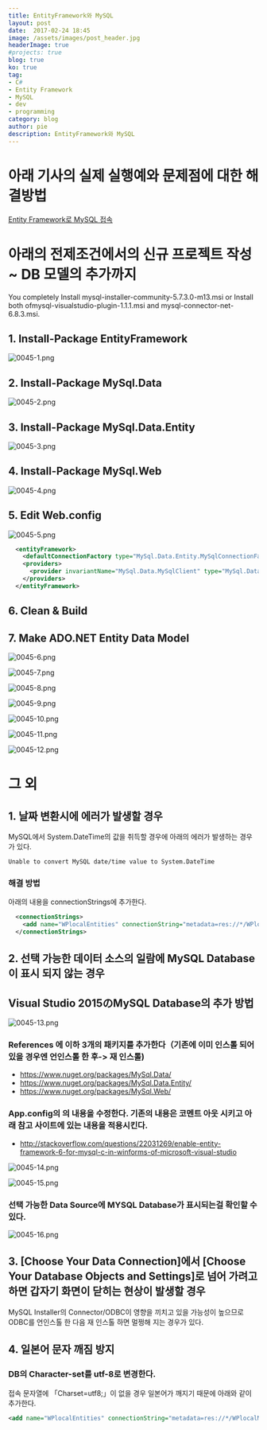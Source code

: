 ```yaml
---
title: EntityFramework와 MySQL
layout: post
date:  2017-02-24 18:45
image: /assets/images/post_header.jpg
headerImage: true
#projects: true
blog: true
ko: true
tag:
- C#
- Entity Framework
- MySQL
- dev
- programming
category: blog
author: pie
description: EntityFramework와 MySQL
---
```

# 아래 기사의 실제 실행예와 문제점에 대한 해결방법
[Entity Framework로 MySQL 접속](/entry/blog/0033/)


# 아래의 전제조건에서의 신규 프로젝트 작성 ~ DB 모델의 추가까지
You completely Install mysql-installer-community-5.7.3.0-m13.msi or Install both ofmysql-visualstudio-plugin-1.1.1.msi and mysql-connector-net-6.8.3.msi.

## 1. Install-Package EntityFramework
![0045-1.png](/assets/images/post/0045-1.png)

## 2. Install-Package MySql.Data
![0045-2.png](/assets/images/post/0045-2.png)

## 3. Install-Package MySql.Data.Entity
![0045-3.png](/assets/images/post/0045-3.png)

## 4. Install-Package MySql.Web
![0045-4.png](/assets/images/post/0045-4.png)

## 5. Edit Web.config
![0045-5.png](/assets/images/post/0045-5.png)

```xml
  <entityFramework>
    <defaultConnectionFactory type="MySql.Data.Entity.MySqlConnectionFactory, MySql.Data.Entity.EF6" />
    <providers>
      <provider invariantName="MySql.Data.MySqlClient" type="MySql.Data.MySqlClient.MySqlProviderServices, MySql.Data.Entity.EF6" />
    </providers>
  </entityFramework>
```
## 6. Clean & Build

## 7. Make ADO.NET Entity Data Model
![0045-6.png](/assets/images/post/0045-6.png)

![0045-7.png](/assets/images/post/0045-7.png)

![0045-8.png](/assets/images/post/0045-8.png)

![0045-9.png](/assets/images/post/0045-9.png)

![0045-10.png](/assets/images/post/0045-10.png)

![0045-11.png](/assets/images/post/0045-11.png)

![0045-12.png](/assets/images/post/0045-12.png)

# 그 외

## 1. 날짜 변환시에 에러가 발생할 경우
MySQL에서 System.DateTime의 값을 취득할 경우에 아래의 에러가 발생하는 경우가 있다.
```
Unable to convert MySQL date/time value to System.DateTime
```

### 해결 방법
아래의 내용을 connectionStrings에 추가한다.

```xml
  <connectionStrings>
    <add name="WPlocalEntities" connectionString="metadata=res://*/WPlocalModel.csdl|res://*/WPlocalModel.ssdl|res://*/WPlocalModel.msl;provider=MySql.Data.MySqlClient;provider connection string=&quot;server=localhost;user id=root;password=root;Charset=utf8;Convert Zero Datetime=True;persistsecurityinfo=True;database=wp-01&quot;" providerName="System.Data.EntityClient" />
  </connectionStrings>
```

## 2. 선택 가능한 데이터 소스의 일람에 MySQL Database이 표시 되지 않는 경우
## Visual Studio 2015のMySQL Database의 추가 방법

![0045-13.png](/assets/images/post/0045-13.png)

### References 에 이하 3개의 패키지를 추가한다（기존에 이미 인스톨 되어 있을 경우엔 언인스톨 한 후-> 재 인스톨)

- https://www.nuget.org/packages/MySql.Data/
- https://www.nuget.org/packages/MySql.Data.Entity/
- https://www.nuget.org/packages/MySql.Web/

### App.config의 <entityFramework>의 내용을 수정한다. 기존의 내용은 코멘트 아웃 시키고 아래 참고 사이트에 있는 내용을 적용시킨다.

- http://stackoverflow.com/questions/22031269/enable-entity-framework-6-for-mysql-c-in-winforms-of-microsoft-visual-studio

![0045-14.png](/assets/images/post/0045-14.png)

![0045-15.png](/assets/images/post/0045-15.png)

### 선택 가능한 Data Source에 MYSQL Database가 표시되는걸 확인할 수 있다.

![0045-16.png](/assets/images/post/0045-16.png)


## 3. [Choose Your Data Connection]에서 [Choose Your Database Objects and Settings]로 넘어 가려고 하면 갑자기 화면이 닫히는 현상이 발생할 경우

MySQL Installer의 Connector/ODBC이 영향을 끼치고 있을 가능성이 높으므로 
ODBC를 언인스톨 한 다음 재 인스톨 하면 멀쩡해 지는 경우가 있다.

## 4. 일본어 문자 깨짐 방지
### DB의 Character-set를 utf-8로 변경한다.
접속 문자열에 「Charset=utf8;」이 없을 경우 일본어가 깨지기 때문에 아래와 같이 추가한다.
```xml
<add name="WPlocalEntities" connectionString="metadata=res://*/WPlocalModel.csdl|res://*/WPlocalModel.ssdl|res://*/WPlocalModel.msl;provider=MySql.Data.MySqlClient;provider connection string=&quot;server=localhost;user id=root;password=root;Charset=utf8;persistsecurityinfo=True;database=wp-01&quot;" providerName="System.Data.EntityClient" />
```

